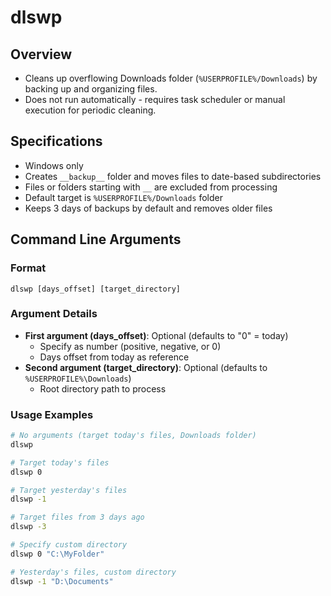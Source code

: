 # dlswp

## Overview

- Cleans up overflowing Downloads folder (`%USERPROFILE%/Downloads`) by backing up and organizing files.
- Does not run automatically - requires task scheduler or manual execution for periodic cleaning.

## Specifications

- Windows only
- Creates `__backup__` folder and moves files to date-based subdirectories
- Files or folders starting with `__` are excluded from processing
- Default target is `%USERPROFILE%/Downloads` folder
- Keeps 3 days of backups by default and removes older files

## Command Line Arguments

### Format
```
dlswp [days_offset] [target_directory]
```

### Argument Details

- **First argument (days_offset)**: Optional (defaults to "0" = today)
  - Specify as number (positive, negative, or 0)
  - Days offset from today as reference
- **Second argument (target_directory)**: Optional (defaults to `%USERPROFILE%\Downloads`)
  - Root directory path to process

### Usage Examples

```bash
# No arguments (target today's files, Downloads folder)
dlswp

# Target today's files
dlswp 0

# Target yesterday's files
dlswp -1

# Target files from 3 days ago
dlswp -3

# Specify custom directory
dlswp 0 "C:\MyFolder"

# Yesterday's files, custom directory
dlswp -1 "D:\Documents"
```